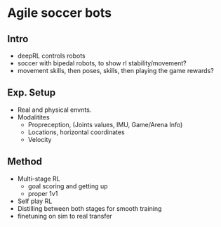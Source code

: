 # Agile soccer bots

## Intro
 - deepRL controls robots
 - soccer with bipedal robots, to show rl stability/movement?
 - movement skills, then poses, skills, then playing the game rewards?

## Exp. Setup
 - Real and physical envnts.
 - Modalitites
    - Propreception, (Joints values, IMU, Game/Arena Info)
    - Locations, horizontal coordinates
    - Velocity

## Method
 - Multi-stage RL
    - goal scoring and getting up
    - proper 1v1
 - Self play RL
 - Distilling between both stages for smooth training
 - finetuning on sim to real transfer
